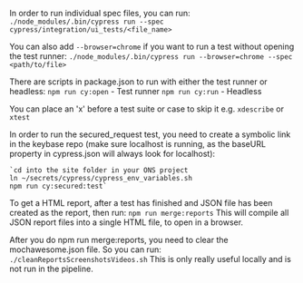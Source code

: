 In order to run individual spec files, you can run:
    `./node_modules/.bin/cypress run --spec cypress/integration/ui_tests/<file_name>`
    
You can also add `--browser=chrome` if you want to run a test without opening the test runner:
    `./node_modules/.bin/cypress run --browser=chrome --spec <path/to/file>`
    
There are scripts in package.json to run with either the test runner or headless:
    `npm run cy:open` - Test runner
    `npm run cy:run` - Headless

You can place an 'x' before a test suite or case to skip it e.g. `xdescribe` or `xtest`

In order to run the secured_request test, you need to create a symbolic link in the keybase repo (make sure localhost is
running, as the baseURL property in cypress.json will always look for localhost):
    
    `cd into the site folder in your ONS project
    ln ~/secrets/cypress/cypress_env_variables.sh
    npm run cy:secured:test`
       
To get a HTML report, after a test has finished and JSON file has been created as the report, then run:
    `npm run merge:reports`
This will compile all JSON report files into a single HTML file, to open in a browser.

After you do npm run merge:reports, you need to clear the mochawesome.json file. So you can run:
    `./cleanReportsScreenshotsVideos.sh`
This is only really useful locally and is not run in the pipeline.
